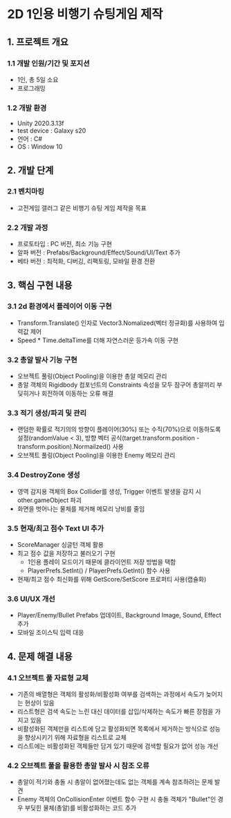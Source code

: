 # 2D 1인용 비행기 슈팅게임 제작
## 1. 프로젝트 개요
### 1.1 개발 인원/기간 및 포지션
- 1인, 총 5일 소요
- 프로그래밍
### 1.2 개발 환경
- Unity 2020.3.13f
- test device : Galaxy s20
- 언어 : C#
- OS : Window 10			
## 2. 개발 단계
### 2.1 벤치마킹
- 고전게임 갤러그 같은 비행기 슈팅 게임 제작을 목표 
### 2.2 개발 과정
- 프로토타입 : PC 버전, 최소 기능 구현
- 알파 버전 : Prefabs/Background/Effect/Sound/UI/Text 추가
- 베타 버전 : 최적화, 디버깅, 리팩토링, 모바일 환경 전환 
## 3. 핵심 구현 내용 
### 3.1 2d 환경에서 플레이어 이동 구현
- Transform.Translate() 인자로 Vector3.Nomalized(벡터 정규화)를 사용하여 입력값 제어
- Speed * Time.deltaTime를 더해 자연스러운 등가속 이동 구현
### 3.2 총알 발사 기능 구현
- 오브젝트 풀링(Object Pooling)을 이용한 총알 메모리 관리
- 총알 객체의 Rigidbody 컴포넌트의 Constraints 속성을 모두 잠구어 총알끼리 부딪히거나 회전하여 이동하는 오류 해결
### 3.3 적기 생성/파괴 및 관리
- 랜덤한 확률로 적기의의 방향이 플레이어(30%) 또는 수직(70%)으로 이동하도록 설정(randomValue < 3), 방향 벡터 공식(target.transform.position  - transform.position).Normailzed() 사용 
- 오브젝트 풀링(Object Pooling)을 이용한 Enemy 메모리 관리
### 3.4 DestroyZone 생성
- 영역 감지용 객체의 Box Collider를 생성, Trigger 이벤트 발생을 감지 시 other.gameObject 파괴 
- 화면을 벗어나는 물체를 제거해 메모리 낭비를 줄임
### 3.5 현재/최고 점수 Text UI 추가 
- ScoreManager 싱글턴 객체 활용
- 최고 점수 값을 저장하고 불러오기 구현
	+ 1인용 플레이 모드이기 때문에 클라이언트 저장 방법을 택함
	+ PlayerPrefs.SetInt() / PlayerPrefs.GetInt() 함수 사용 
- 현재/최고 점수 최신화를 위해 GetScore/SetScore 프로퍼티 사용(캡슐화)
### 3.6 UI/UX 개선
- Player/Enemy/Bullet Prefabs 업데이트, Background Image, Sound, Effect 추가
- 모바일 조이스틱 입력 대응
## 4. 문제 해결 내용
### 4.1 오브젝트 풀 자료형 교체
- 기존의 배열형은 객체의 활성화/비활성화  여부를 검색하는 과정에서 속도가 늦어지는 현상이 있음
- 리스트형은 검색 속도는 느린 대신 데이터를 삽입/삭제하는 속도가 빠른 장점을 가지고 있음
- 비활성화된 객체만을 리스트에 담고 활성화되면 목록에서 제거하는 방식으로 성능을 향상시키기 위해 자료형을 리스트로 교체
- 리스트에는 비활성화된 객체들만 담겨 있기 때문에 검색할 필요가 없어 성능 개선
### 4.2 오브젝트 풀을 활용한 총알 발사 시 참조 오류
- 총알이 적기와 충돌 시 총알이 없어졌는데도 없는 객체를 계속 참조하려는 문제 발견
- Enemy 객체의 OnCollisionEnter 이벤트 함수 구현 시 충돌 객체가 "Bullet"인 경우 부딪힌 물체(총알)를 비활성화하는 코드 추가 
